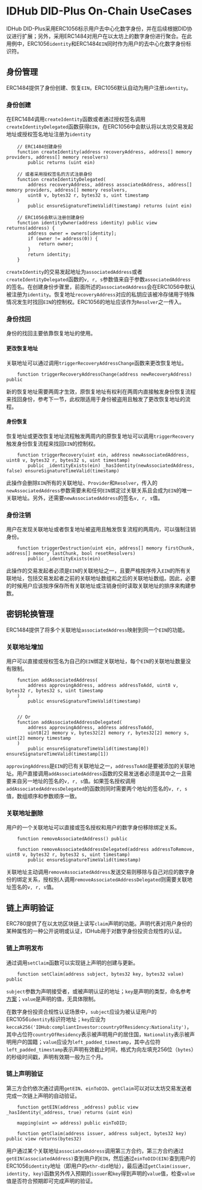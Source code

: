 # IDHub DID-Plus On-Chain UseCases

IDHub DID-Plus采用ERC1056标示用户去中心化数字身份，并在后续根据DID协议进行扩展；另外，采用ERC1484对用户在以太坊上的数字身份进行聚合。在此用例中，ERC1056`identity`和ERC1484`EIN`同时作为用户的去中心化数字身份标识符。

## 身份管理

ERC1484提供了身份创建、恢复`EIN`，ERC1056默认自动为用户注册`identity`。

### 身份创建
在ERC1484调用`createIdentity`函数或者通过授权签名调用`createIdentityDelegated`函数获得`EIN`，在ERC1056中会默认将以太坊交易发起地址或授权签名地址注册为`identity`

```solidity
	// ERC1484创建身份
	function createIdentity(address recoveryAddress, address[] memory providers, address[] memory resolvers)
        public returns (uint ein)

	// 或者采用授权签名的方式注册身份
	function createIdentityDelegated(
        address recoveryAddress, address associatedAddress, address[] memory providers, address[] memory resolvers,
        uint8 v, bytes32 r, bytes32 s, uint timestamp
    )
        public ensureSignatureTimeValid(timestamp) returns (uint ein)

    // ERC1056会默认注册创建身份
    function identityOwner(address identity) public view returns(address) {
        address owner = owners[identity];
        if (owner != address(0)) {
            return owner;
        }
        return identity;
    }
```
`createIdentity`的交易发起地址为`associatedAddress`或者`createIdentityDelegated`函数的`v, r, s`参数值来自于参数`associatedAddress`的签名。在创建身份步骤里，前面所述的`associatedAddress`会在ERC1056中默认被注册为`identity`。恢复地址`recoveryAddress`对应的私钥应该被冷存储用于特殊情况发生时找回`EIN`的控制权。ERC1056的地址应该作为`Resolver`之一传入。

### 身份找回

身份的找回主要依靠恢复地址的使用。

#### 更改恢复地址

关联地址可以通过调用`triggerRecoveryAddressChange`函数来更改恢复地址。
```solidity
    function triggerRecoveryAddressChange(address newRecoveryAddress) public
```
新的恢复地址需要两周才生效，原恢复地址有权利在两周内直接触发身份恢复流程来找回身份，参考下一节，此权限适用于身份被盗用且触发了更改恢复地址的流程。

#### 身份恢复

恢复地址或更改恢复地址流程触发两周内的原恢复地址可以调用`triggerRecovery`触发身份恢复流程来找回`EIN`的控制权。
```solidity
    function triggerRecovery(uint ein, address newAssociatedAddress, uint8 v, bytes32 r, bytes32 s, uint timestamp)
        public _identityExists(ein) _hasIdentity(newAssociatedAddress, false) ensureSignatureTimeValid(timestamp)
```
此操作会删除`EIN`所有的关联地址、`Provider`和`Resolver`，传入的`newAssociatedAddress`参数需要未和任何`EIN`绑定过关联关系且会成为`EIN`的唯一关联地址。另外，还需要`newAssociatedAddress`的签名`v, r, s`值。

### 身份注销

用户在发现关联地址或者恢复地址被盗用且触发恢复流程的两周内，可以强制注销身份。
```solidity
    function triggerDestruction(uint ein, address[] memory firstChunk, address[] memory lastChunk, bool resetResolvers)
        public _identityExists(ein)
```
此操作的交易发起者必须是`EIN`的关联地址之一，且要严格按序传入`EIN`的所有关联地址，包括交易发起者之前的关联地址数组和之后的关联地址数组。因此，必要的时候用户应该按序保存所有关联地址或注销身份时读取关联地址的排序来构建参数。

## 密钥轮换管理

ERC1484提供了将多个关联地址`associatedAddress`映射到同一个`EIN`的功能。

### 关联地址增加

用户可以直接或授权签名为自己的`EIN`绑定关联地址，每个`EIN`的关联地址数量没有限制。
```solidity
    function addAssociatedAddress(
        address approvingAddress, address addressToAdd, uint8 v, bytes32 r, bytes32 s, uint timestamp
    )
        public ensureSignatureTimeValid(timestamp)


    // Or
    function addAssociatedAddressDelegated(
        address approvingAddress, address addressToAdd,
        uint8[2] memory v, bytes32[2] memory r, bytes32[2] memory s, uint[2] memory timestamp
    )
        public ensureSignatureTimeValid(timestamp[0]) ensureSignatureTimeValid(timestamp[1])
```
`approvingAddress`是`EIN`的已有关联地址之一，`addressToAdd`是要被添加的关联地址。用户直接调用`addAssociatedAddress`函数的交易发送者必须是其中之一且需要来自另一地址的签名的`v, r, s`值。如果签名授权调用`addAssociatedAddressDelegated`的函数则同时需要两个地址的签名的`v, r, s`值，数组顺序和参数顺序一致。

### 关联地址删除

用户的一个关联地址可以直接或签名授权和用户的数字身份移除绑定关系。
```solidity
	function removeAssociatedAddress() public

	function removeAssociatedAddressDelegated(address addressToRemove, uint8 v, bytes32 r, bytes32 s, uint timestamp)
        public ensureSignatureTimeValid(timestamp)
```
关联地址主动调用`removeAssociatedAddress`发送交易则移除与自己对应的数字身份的绑定关系，授权别人调用`removeAssociatedAddressDelegated`则需要关联地址签名的`v, r, s`值。

## 链上声明验证

ERC780提供了在以太坊区块链上读写`claim`声明的功能。声明代表对用户身份的某种属性的一种公开说明或认证，IDHub用于对数字身份投资合规性的认证。

### 链上声明发布

通过调用`setClaim`函数可以实现链上声明的创建与更新。
```solidity
    function setClaim(address subject, bytes32 key, bytes32 value) public 
```
`subject`参数为声明接受者，或被声明认证的地址；`key`是声明的类型，命名参考[方案](https://github.com/ethereum/EIPs/issues/780)；`value`是声明的值，无具体限制。

在数字身份投资合规性认证场景中，`subject`应设为被认证用户的ERC1056`identity`标识符地址；`key`应设为`keccak256('IDHub:compliantInvestor:countryOfResidency:Nationality')`，其中占位符`countryOfResidency`表示被声明用户的居住国，`Nationality`表示被声明用户的国籍；`value`应设为`left_padded_timestamp`，其中占位符`left_padded_timestamp`表示声明有效截止时间，格式为向左填充256位（`bytes`）的秒级时间戳，声明有效期一般为三个月。

### 链上声明验证

第三方合约依次通过调用`getEIN`、`einToDID`、`getClaim`可以对以太坊交易发送者完成一次链上声明的自动验证。
```solidity
	function getEIN(address _address) public view _hasIdentity(_address, true) returns (uint ein) 

	mapping(uint => address) public einToDID;

	function getClaim(address issuer, address subject, bytes32 key) public view returns(bytes32) 
```
用户通过某个关联地址`associatedAddress`调用第三方合约，第三方合约通过`getEIN(associatedAddress)`查到用户的`EIN`，然后通过`einToDID(EIN)`查到用户的ERC1056`identity`地址（即用户的`ethr-did`地址），最后通过`getClaim(issuer, identity, key)`函数另外传入预期的`issuer`和`key`得到声明的`value`值，检查`value`值是否符合预期即可完成声明的验证。




